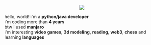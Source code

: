 <div align="center">
    <img src="https://github.com/merive/merive/blob/main/assets/banner.png">
</div>

<div>
    <p>
        hello, world!
        i'm a <b>python/java developer</b><br>
        i'm coding more than <b>4 years</b><br>
        btw i used <b>manjaro</b><br>
        i'm interesting <b>video games</b>, <b>3d modeling</b>, <b>reading</b>, <b>web3</b>, <b>chess</b> and learning <b>languages</b>
    </p>
</div>
